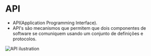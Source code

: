 # API
  - API(Application Programming Interface).
  - API's são mecanismos que permitem que dois componentes de software se comuniquem usando um conjunto de definições e protocolos.

<img src="../public/Api.png" alt="API ilustration">